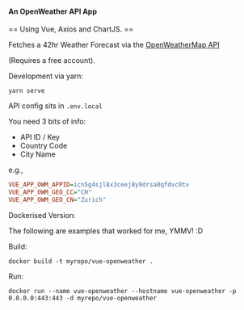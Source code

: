 #### An OpenWeather API App

== Using Vue, Axios and ChartJS. == 

Fetches a 42hr Weather Forecast via the [OpenWeatherMap API](https://openweathermap.org/api)

(Requires a free account).



Development via yarn:

`yarn serve`



API config sits in `.env.local`

You need 3 bits of info: 

- API ID / Key
- Country Code 
- City Name 

e.g.,

```ini
VUE_APP_OWM_APPID=icn5g4sjl8x3ceej8y9drsa0qfdvc0tv
VUE_APP_OWM_GEO_CC="CH"
VUE_APP_OWM_GEO_CN="Zurich"
```

Dockerised Version:

The following are examples that worked for me, YMMV! :D 



Build:

```docker
docker build -t myrepo/vue-openweather .
```

Run:

```docker
docker run --name vue-openweather --hostname vue-openweather -p 0.0.0.0:443:443 -d myrepo/vue-openweather
```
